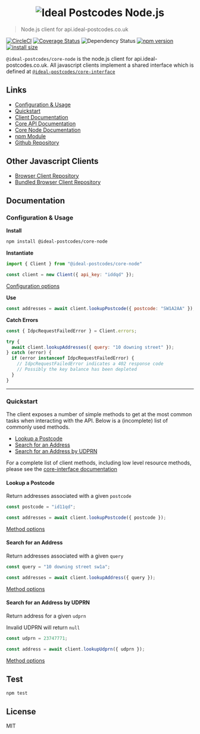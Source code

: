 <h1 align="center">
  <img src="https://img.ideal-postcodes.co.uk/Ideal%20Postcodes%20Node%20Logo@3x.png" alt="Ideal Postcodes Node.js">
</h1>

> Node.js client for api.ideal-postcodes.co.uk

[![CircleCI](https://circleci.com/gh/ideal-postcodes/core-node/tree/master.svg?style=svg)](https://circleci.com/gh/ideal-postcodes/core-node/tree/master)
[![Coverage Status](https://coveralls.io/repos/github/ideal-postcodes/core-node/badge.svg?branch=master&t=nyUaqN)](https://coveralls.io/github/ideal-postcodes/core-node?branch=master)
![Dependency Status](https://david-dm.org/ideal-postcodes/core-node.svg) 
[![npm version](https://badge.fury.io/js/%40ideal-postcodes%2Fcore-node.svg)](https://badge.fury.io/js/%40ideal-postcodes%2Fcore-node)
[![install size](https://packagephobia.now.sh/badge?p=@ideal-postcodes/core-node)](https://packagephobia.now.sh/result?p=@ideal-postcodes/core-node)

`@ideal-postcodes/core-node` is the node.js client for api.ideal-postcodes.co.uk. All javascript clients implement a shared interface which is defined at [`@ideal-postcodes/core-interface`](https://github.com/ideal-postcodes/core-interface)


## Links

- [Configuration & Usage](#configuration-&-usage)
- [Quickstart](#quickstart)
- [Client Documentation](https://core-interface.ideal-postcodes.dev/#documentation)
- [Core API Documentation](https://core-interface.ideal-postcodes.dev/)
- [Core Node Documentation](https://core-node.ideal-postcodes.dev/)
- [npm Module](https://www.npmjs.com/package/@ideal-postcodes/core-node)
- [Github Repository](https://github.com/ideal-postcodes/core-node)

## Other Javascript Clients

- [Browser Client Repository](https://github.com/ideal-postcodes/core-browser) 
- [Bundled Browser Client Repository](https://github.com/ideal-postcodes/core-browser-bundled)

## Documentation

### Configuration & Usage

**Install**

```bash
npm install @ideal-postcodes/core-node
```

**Instantiate**

```javascript
import { Client } from "@ideal-postcodes/core-node"

const client = new Client({ api_key: "iddqd" });
```

[Configuration options](https://core-interface.ideal-postcodes.dev/interfaces/config.html)

**Use**

```javascript
const addresses = await client.lookupPostcode({ postcode: "SW1A2AA" });
```

**Catch Errors**

```javascript
const { IdpcRequestFailedError } = Client.errors;

try {
  await client.lookupAddresses({ query: "10 downing street" });
} catch (error) {
  if (error instanceof IdpcRequestFailedError) {
    // IdpcRequestFailedError indicates a 402 response code 
    // Possibly the key balance has been depleted
  }
}
```

---

### Quickstart

The client exposes a number of simple methods to get at the most common tasks when interacting with the API. Below is a (incomplete) list of commonly used methods.

- [Lookup a Postcode](#lookup-a-postcode)
- [Search for an Address](#search-for-an-address)
- [Search for an Address by UDPRN](#search-for-an-address-by-udprn)

For a complete list of client methods, including low level resource methods, please see the [core-interface documentation](https://core-interface.ideal-postcodes.dev/#documentation)

#### Lookup a Postcode

Return addresses associated with a given `postcode`

```javascript
const postcode = "id11qd";

const addresses = await client.lookupPostcode({ postcode });
```

[Method options](https://core-interface.ideal-postcodes.dev/interfaces/lookuppostcodeoptions.html)

#### Search for an Address

Return addresses associated with a given `query`

```javascript
const query = "10 downing street sw1a";

const addresses = await client.lookupAddress({ query });
```

[Method options](https://core-interface.ideal-postcodes.dev/interfaces/lookupaddressoptions.html)

#### Search for an Address by UDPRN

Return address for a given `udprn`

Invalid UDPRN will return `null`

```javascript
const udprn = 23747771;

const address = await client.lookupUdprn({ udprn });
```

[Method options](https://core-interface.ideal-postcodes.dev/interfaces/lookupumprnoptions.html)

## Test

```bash
npm test
```

## License

MIT
